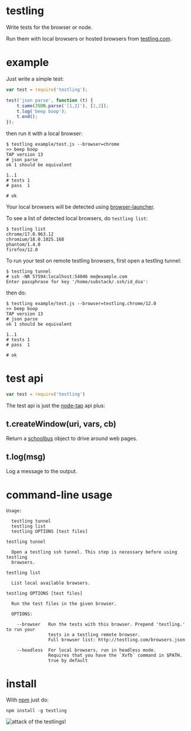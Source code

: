 # testling

Write tests for the browser or node.

Run them with local browsers or hosted browsers from
[testling.com](http://testling.com).

# example

Just write a simple test:

``` js
var test = require('testling');

test('json parse', function (t) {
    t.same(JSON.parse('[1,2]'), [1,2]);
    t.log('beep boop');
    t.end();
});
```

then run it with a local browser:

```
$ testling example/test.js --browser=chrome
>> beep boop
TAP version 13
# json parse
ok 1 should be equivalent

1..1
# tests 1
# pass  1

# ok
```

Your local browsers will be detected using
[browser-launcher](https://github.com/substack/browser-launcher).

To see a list of detected local browsers, do `testling list`:

```
$ testling list
chrome/17.0.963.12
chromium/18.0.1025.168
phantom/1.4.0
firefox/12.0
```

To run your test on remote testling browsers, first open a testling tunnel:

```
$ testling tunnel
# ssh -NR 57594:localhost:54046 me@example.com
Enter passphrase for key '/home/substack/.ssh/id_dsa':

```

then do:

```
$ testling example/test.js --browser=testling.chrome/12.0
>> beep boop
TAP version 13
# json parse
ok 1 should be equivalent

1..1
# tests 1
# pass  1

# ok
```

# test api

``` js
var test = require('testling')
```

The test api is just the [node-tap](https://github.com/isaacs/node-tap) api
plus:

## t.createWindow(uri, vars, cb)

Return a [schoolbus](https://github.com/substack/schoolbus) object to drive
around web pages.

## t.log(msg)

Log a message to the output.

# command-line usage

```
Usage:

  testling tunnel
  testling list
  testling OPTIONS [test files]

testling tunnel

  Open a testling ssh tunnel. This step is necessary before using testling
  browsers.

testling list

  List local available browsers.

testling OPTIONS [test files]

  Run the test files in the given browser.

  OPTIONS:

    --browser   Run the tests with this browser. Prepend 'testling.' to run your
                tests in a testling remote browser.
                Full browser list: http://testling.com/browsers.json

    --headless  For local browsers, run in headless mode.
                Requires that you have the `Xvfb` command in $PATH.
                true by default

```

# install

With [npm](http://npmjs.org) just do:

```
npm install -g testling
```

![attack of the testlings!](http://substack.net/images/browsers/war_of_the_browsers.png)
